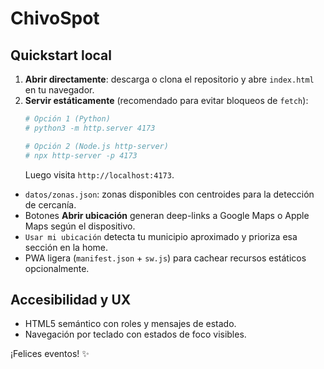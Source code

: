 # ChivoSpot

## Quickstart local
1. **Abrir directamente**: descarga o clona el repositorio y abre `index.html` en tu navegador.
2. **Servir estáticamente** (recomendado para evitar bloqueos de `fetch`):
   ```bash
   # Opción 1 (Python)
   # python3 -m http.server 4173

   # Opción 2 (Node.js http-server)
   # npx http-server -p 4173
   ```
   Luego visita `http://localhost:4173`.

- `datos/zonas.json`: zonas disponibles con centroides para la detección de cercanía.
- Botones **Abrir ubicación** generan deep-links a Google Maps o Apple Maps según el dispositivo.
- `Usar mi ubicación` detecta tu municipio aproximado y prioriza esa sección en la home.
- PWA ligera (`manifest.json` + `sw.js`) para cachear recursos estáticos opcionalmente.

## Accesibilidad y UX
- HTML5 semántico con roles y mensajes de estado.
- Navegación por teclado con estados de foco visibles.

¡Felices eventos! ✨
